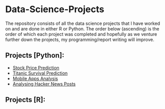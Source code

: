 # Data-Science-Projects
The repository consists of all the data science projects that I have worked on and are done in either R or Python. The order below (ascending) is the order of which each project was completed and hopefully as we venture further down the projects, my programming/report writing will improve.

## Projects [Python]:
- [Stock Price Prediction](https://github.com/awptikal/Data-Science-Projects/tree/master/Stock%20Price%20Prediction%20Project)
- [Titanic Survival Prediction](https://github.com/awptikal/Data-Science-Projects/tree/master/Titanic%20Survival%20Prediction%20Project)
- [Mobile Apps Analysis](https://github.com/awptikal/Data-Science-Projects/tree/master/Mobile%20Apps%20Analysis%20Project)
- [Analysing Hacker News Posts](https://github.com/awptikal/Data-Science-Projects/tree/master/Analysing%20Hacker%20News%20Posts%20Project)

## Projects [R]:
